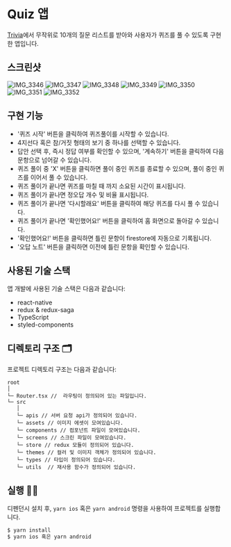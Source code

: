 # Quiz 앱

[Trivia](https://opentdb.com/api_config.php)에서 무작위로 10개의 질문 리스트를 받아와 사용자가 퀴즈를 풀 수 있도록 구현한 앱입니다.

## 스크린샷
![IMG_3346](https://user-images.githubusercontent.com/47589599/144188277-d17d3b15-986d-4cb1-acbb-98a3063e5fe7.png)
![IMG_3347](https://user-images.githubusercontent.com/47589599/144188282-f091b10c-78f6-4ae9-9c9b-f64ab1bbbafe.png)
![IMG_3348](https://user-images.githubusercontent.com/47589599/144188283-7e2e2537-7c51-4265-bf1c-c3071be0f091.png)
![IMG_3349](https://user-images.githubusercontent.com/47589599/144188285-f0bcb38b-e1c4-4963-aeab-9a5923ddd332.png)
![IMG_3350](https://user-images.githubusercontent.com/47589599/144188290-94b3e306-c4cf-4969-a8ee-5b83cf7e362e.png)
![IMG_3351](https://user-images.githubusercontent.com/47589599/144188294-93dfc662-f496-43ac-ad58-30074d6c18ac.png)
![IMG_3352](https://user-images.githubusercontent.com/47589599/144188298-7b1c7859-03a8-4018-b272-be26c4817f12.png)

## 구현 기능

- '퀴즈 시작' 버튼을 클릭하여 퀴즈풀이를 시작할 수 있습니다.
- 4지선다 혹은 참/거짓 형태의 보기 중 하나를 선택할 수 있습니다.
- 답안 선택 후, 즉시 정답 여부를 확인할 수 있으며, '계속하기' 버튼을 클릭하여 다음 문항으로 넘어갈 수 있습니다.
- 퀴즈 풀이 중 'X' 버튼을 클릭하면 풀이 중인 퀴즈를 종료할 수 있으며, 풀이 중인 퀴즈를 이어서 풀 수 있습니다.
- 퀴즈 풀이가 끝나면 퀴즈를 마칠 때 까지 소요된 시간이 표시됩니다.
- 퀴즈 풀이가 끝나면 정오답 개수 및 비율 표시됩니다.
- 퀴즈 풀이가 끝나면 '다시할래요' 버튼을 클릭하여 해당 퀴즈를 다시 풀 수 있습니다.
- 퀴즈 풀이가 끝나면 '확인했어요!' 버튼을 클릭하여 홈 화면으로 돌아갈 수 있습니다.
- '확인했어요!' 버튼을 클릭하면 틀린 문항이 firestore에 자동으로 기록됩니다.
- '오답 노트' 버튼을 클릭하면 이전에 틀린 문항을 확인할 수 있습니다.

## 사용된 기술 스택 

앱 개발에 사용된 기술 스택은 다음과 같습니다:

- react-native
- redux & redux-saga
- TypeScript
- styled-components

## 디렉토리 구조 🗂
프로젝트 디렉토리 구조는 다음과 같습니다:
```
root
│
└─ Router.tsx //  라우팅이 정의되어 있는 파일입니다.
└─ src
   │
   └─ apis // 서버 요청 api가 정의되어 있습니다.
   └─ assets // 이미지 에셋이 모여있습니다.
   └─ components // 컴포넌트 파일이 모여있습니다.
   └─ screens // 스크린 파일이 모여있습니다.
   └─ store // redux 모듈이 정의되어 있습니다.
   └─ themes // 컬러 및 이미지 객체가 정의되어 있습니다.
   └─ types // 타입이 정의되어 있습니다.
   └─ utils  // 재사용 함수가 정의되어 있습니다.
```

## 실행 🏃‍♀️

디펜던시 설치 후, `yarn ios` 혹은 `yarn android` 명령을 사용하여 프로젝트를 실행합니다.

```sh
$ yarn install
$ yarn ios 혹은 yarn android
```
